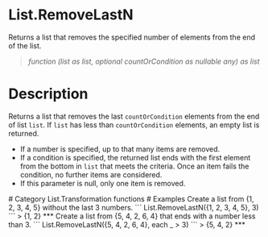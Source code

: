 ﻿# List.RemoveLastN
Returns a list that removes the specified number of elements from the end of the list.
> _function (list as list, optional countOrCondition as nullable any) as list_
# Description 
Returns a list that removes the last <code>countOrCondition</code> elements from the end of list <code>list</code>. If <code>list</code> has less than <code>countOrCondition</code> elements, an empty list is returned.
 <ul>
 <li>If a number is specified, up to that many items are removed. </li>
 <li>If a condition is specified, the returned list ends with the first element from the bottom in <code>list</code> that meets the criteria. Once an item fails the condition, no further items are considered. </li>
 <li>If this parameter is null, only one item is removed. </li>
 </ul>
# Category 
List.Transformation functions
# Examples 
Create a list from {1, 2, 3, 4, 5} without the last 3 numbers.
```
List.RemoveLastN({1, 2, 3, 4, 5}, 3)
```
> {1, 2}
***
Create a list from {5, 4, 2, 6, 4} that ends with a number less than 3.
```
List.RemoveLastN({5, 4, 2, 6, 4}, each _ > 3) 
```
> {5, 4, 2}
***
